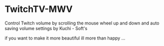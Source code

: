 # TwitchTV-MWV
Control Twitch volume by scrolling the mouse wheel up and down and auto saving volume settings by Kuchi - Soft's

if you want to make it more beautiful ill more than happy ...
